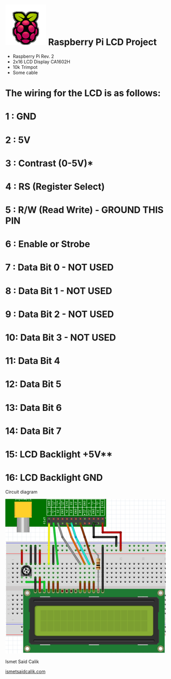 ![RPi_Logo](/Rasp_turn_around.gif) 
Raspberry Pi LCD Project
=========

  - Raspberry Pi Rev. 2
  - 2x16 LCD Display CA1602H
  - 10k Trimpot
  - Some cable

# The wiring for the LCD is as follows:
# 1 : GND
# 2 : 5V
# 3 : Contrast (0-5V)*
# 4 : RS (Register Select)
# 5 : R/W (Read Write)          - GROUND THIS PIN
# 6 : Enable or Strobe
# 7 : Data Bit 0                   - NOT USED
# 8 : Data Bit 1                   - NOT USED
# 9 : Data Bit 2                   - NOT USED
# 10: Data Bit 3                   - NOT USED
# 11: Data Bit 4
# 12: Data Bit 5
# 13: Data Bit 6
# 14: Data Bit 7
# 15: LCD Backlight +5V**
# 16: LCD Backlight GND


Circuit diagram

![Circuit Diagram](/RPi_LCD_Project_.png)

Ismet Said Calik

[ismetsaidcalik.com](http://ismetsaidcalik.com/)
